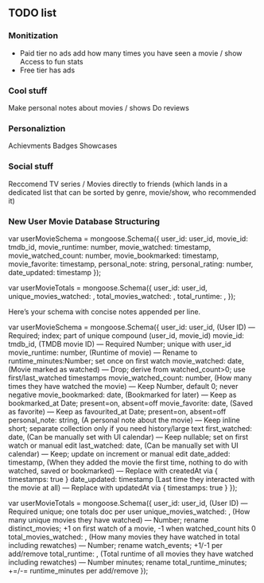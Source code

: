 ## TODO list

### Monitization 
* Paid tier
    no ads
    add how many times you have seen a movie / show
    Access to fun stats
* Free tier
    has ads

### Cool stuff
Make personal notes about movies / shows
Do reviews


### Personaliztion 
Achievments
Badges
Showcases

### Social stuff
Reccomend TV series / Movies directly to friends (which lands in a dedicated list that can be sorted by genre, movie/show, who recommended it)




### New User Movie Database Structuring
var userMovieSchema = mongoose.Schema({
    user_id: user_id,
    movie_id: tmdb_id,
    movie_runtime: number,
    movie_watched: timestamp, 
    movie_watched_count: number,
    movie_bookmarked: timestamp,
    movie_favorite: timestamp,
    personal_note: string,
    personal_rating: number,
    date_updated: timestamp 
});

var userMovieTotals = mongoose.Schema({
    user_id: user_id,
    unique_movies_watched: ,
    total_movies_watched: ,
    total_runtime: ,
});


Here’s your schema with concise notes appended per line.

var userMovieSchema = mongoose.Schema({
user_id: user_id,          (User ID)             — Required; index; part of unique compound (user_id, movie_id)
movie_id: tmdb_id,         (TMDB movie ID)       — Required Number; unique with user_id
movie_runtime: number,     (Runtime of movie)    — Rename to runtime_minutes:Number; set once on first watch
movie_watched: date,       (Movie marked as watched)                    — Drop; derive from watched_count>0; use first/last_watched timestamps
movie_watched_count: number,       (How many times they have watched the movie) — Keep Number, default 0; never negative
movie_bookmarked: date,    (Bookmarked for later)                       — Keep as bookmarked_at Date; present=on, absent=off
movie_favorite: date,      (Saved as favorite)                          — Keep as favourited_at Date; present=on, absent=off
personal_note: string,     (A personal note about the movie)            — Keep inline short; separate collection only if you need history/large text
first_watched: date,       (Can be manually set with UI calendar)       — Keep nullable; set on first watch or manual edit
last_watched: date,        (Can be manually set with UI calendar)       — Keep; update on increment or manual edit
date_added: timestamp,          (When they added the movie the first time, nothing to do with watched, saved or bookmarked) — Replace with createdAt via { timestamps: true }
date_updated: timestamp         (Last time they interacted with the movie at all) — Replace with updatedAt via { timestamps: true }
});

var userMovieTotals = mongoose.Schema({
user_id: user_id,        (User ID) — Required unique; one totals doc per user
unique_movies_watched: , (How many unique movies they have watched) — Number; rename distinct_movies; +1 on first watch of a movie, -1 when watched_count hits 0
total_movies_watched: ,  (How many movies they have watched in total including rewatches) — Number; rename watch_events; +1/-1 per add/remove
total_runtime: ,         (Total runtime of all movies they have watched including rewatches) — Number minutes; rename total_runtime_minutes; +=/-= runtime_minutes per add/remove
});
